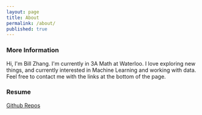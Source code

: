 ```yaml
---
layout: page
title: About
permalink: /about/
published: true
---
```



### More Information

Hi, I'm Bill Zhang. I'm currently in 3A Math at Waterloo. I love exploring new things, and currently interested in Machine Learning and working with data. Feel free to contact me with the links at the bottom of the page.

### Resume

<a href="https://github.com/itsbillzhang" target="_blank" type="application/pdf">Github Repos</a>

